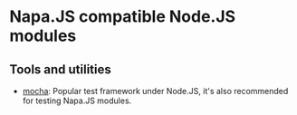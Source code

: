 # Napa.JS compatible Node.JS modules

## Tools and utilities
- [mocha](): Popular test framework under Node.JS, it's also recommended for testing Napa.JS modules.
